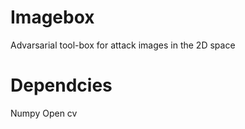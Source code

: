 # Imagebox

Advarsarial tool-box for attack images in the 2D space

# Dependcies 

Numpy 
Open cv 

